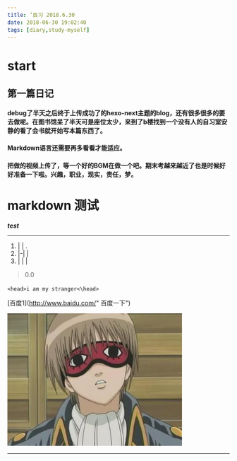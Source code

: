 ```yaml
---
title: ‘自习 2018.6.30
date: 2018-06-30 19:02:40
tags: [diary,study-myself]
---
```


# start

## 第一篇日记
#### debug了半天之后终于上传成功了的hexo-next主题的blog，还有很多很多的要去做呢。在图书馆呆了半天可是座位太少，来到了b楼找到一个没有人的自习室安静的看了会书就开始写本篇东西了。

#### Markdown语言还需要再多看看才能适应。

####  把做的视频上传了，等一个好的BGM在做一个吧。期末考越来越近了也是时候好好准备一下啦。兴趣，职业，现实，责任，梦。

# markdown 测试

***test***

----

1. | |   .
2. |-|   |
3. | |   |


>0.0

`<head>i am my stranger<\head>`



[百度1](http://www.baidu.com/" 百度一下")

![picture](https://raw.githubusercontent.com/PENGFEI-CN/githubPENGFEI-CN.github.io/master/images/01.jpg '百度')

---
